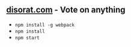 ## [disorat.com](http://disorat.com) - Vote on anything

- `npm install -g webpack`
- `npm install`
- `npm start`